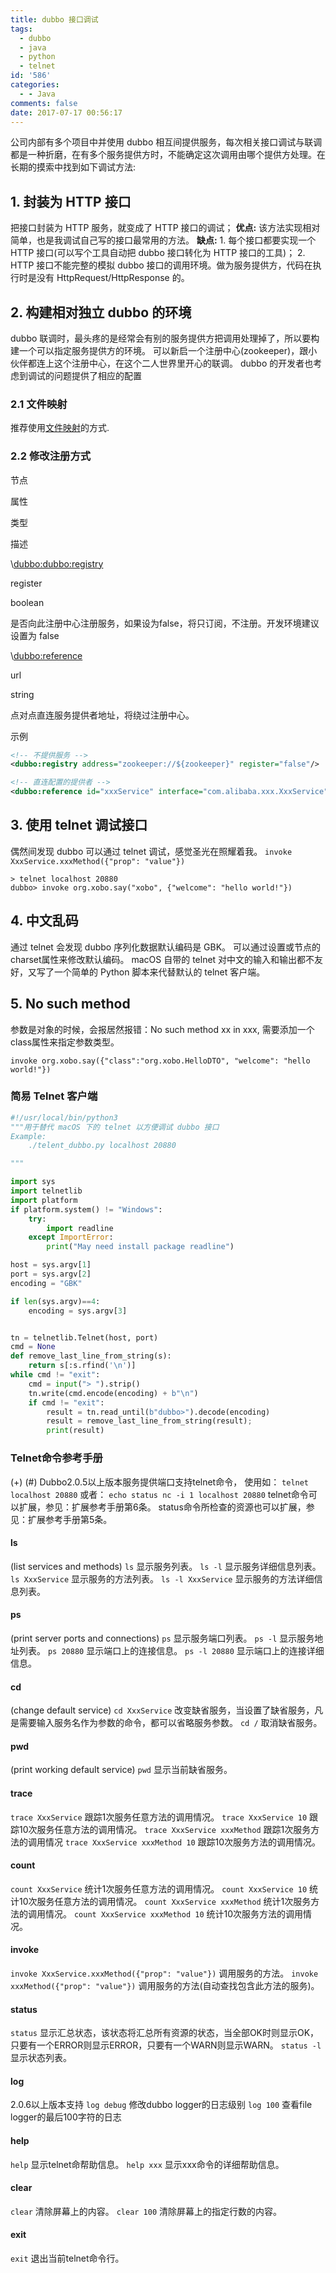 ```yaml
---
title: dubbo 接口调试
tags:
  - dubbo
  - java
  - python
  - telnet
id: '586'
categories:
  - - Java
comments: false
date: 2017-07-17 00:56:17
---
```


公司内部有多个项目中并使用 dubbo 相互间提供服务，每次相关接口调试与联调都是一种折磨，在有多个服务提供方时，不能确定这次调用由哪个提供方处理。在长期的摸索中找到如下调试方法:

## 1\. 封装为 HTTP 接口

把接口封装为 HTTP 服务，就变成了 HTTP 接口的调试； **优点:** 该方法实现相对简单，也是我调试自己写的接口最常用的方法。 **缺点:** 1. 每个接口都要实现一个 HTTP 接口(可以写个工具自动把 dubbo 接口转化为 HTTP 接口的工具)； 2. HTTP 接口不能完整的模拟 dubbo 接口的调用环境。做为服务提供方，代码在执行时是没有 HttpRequest/HttpResponse 的。

## 2\. 构建相对独立 dubbo 的环境

dubbo 联调时，最头疼的是经常会有别的服务提供方把调用处理掉了，所以要构建一个可以指定服务提供方的环境。 可以新启一个注册中心(zookeeper)，跟小伙伴都连上这个注册中心，在这个二人世界里开心的联调。 dubbo 的开发者也考虑到调试的问题提供了相应的配置

### 2.1 文件映射

推荐使用[文件映射](https://xobo.org/dubbo-debug-direct-provider/#i)的方式.

### 2.2 修改注册方式

节点

属性

类型

描述

\\<dubbo:dubbo:registry>

register

boolean

是否向此注册中心注册服务，如果设为false，将只订阅，不注册。开发环境建议设置为 false

\\<dubbo:reference>

url

string

点对点直连服务提供者地址，将绕过注册中心。

示例

```XML
<!-- 不提供服务 -->
<dubbo:registry address="zookeeper://${zookeeper}" register="false"/>

<!-- 直连配置的提供者 --> 
<dubbo:reference id="xxxService" interface="com.alibaba.xxx.XxxService" url="dubbo://localhost:20890" />
```

## 3\. 使用 telnet 调试接口

偶然间发现 dubbo 可以通过 telnet 调试，感觉圣光在照耀着我。 `invoke XxxService.xxxMethod({"prop": "value"})`

```Shell
> telnet localhost 20880
dubbo> invoke org.xobo.say("xobo", {"welcome": "hello world!"})
```

## 4\. 中文乱码

通过 telnet 会发现 dubbo 序列化数据默认编码是 GBK。 可以通过设置或节点的charset属性来修改默认编码。 macOS 自带的 telnet 对中文的输入和输出都不友好，又写了一个简单的 Python 脚本来代替默认的 telnet 客户端。

## 5\. No such method

参数是对象的时候，会报居然报错：No such method xx in xxx, 需要添加一个class属性来指定参数类型。

```Shell
invoke org.xobo.say({"class":"org.xobo.HelloDTO", "welcome": "hello world!"})
```

### 简易 Telnet 客户端

```Python
#!/usr/local/bin/python3
"""用于替代 macOS 下的 telnet 以方便调试 dubbo 接口
Example:
    ./telent_dubbo.py localhost 20880

"""

import sys
import telnetlib
import platform
if platform.system() != "Windows":
    try:
        import readline
    except ImportError:
        print("May need install package readline")

host = sys.argv[1]
port = sys.argv[2]
encoding = "GBK"

if len(sys.argv)==4:
    encoding = sys.argv[3]


tn = telnetlib.Telnet(host, port)
cmd = None
def remove_last_line_from_string(s):
    return s[:s.rfind('\n')]
while cmd != "exit":
    cmd = input("> ").strip()
    tn.write(cmd.encode(encoding) + b"\n")
    if cmd != "exit":
        result = tn.read_until(b"dubbo>").decode(encoding)
        result = remove_last_line_from_string(result);
        print(result)
```

### Telnet命令参考手册

(+) (#) Dubbo2.0.5以上版本服务提供端口支持telnet命令， 使用如： `telnet localhost 20880` 或者： `echo status nc -i 1 localhost 20880` telnet命令可以扩展，参见：扩展参考手册第6条。 status命令所检查的资源也可以扩展，参见：扩展参考手册第5条。

#### ls

(list services and methods) `ls` 显示服务列表。 `ls -l` 显示服务详细信息列表。 `ls XxxService` 显示服务的方法列表。 `ls -l XxxService` 显示服务的方法详细信息列表。

#### ps

(print server ports and connections) `ps` 显示服务端口列表。 `ps -l` 显示服务地址列表。 `ps 20880` 显示端口上的连接信息。 `ps -l 20880` 显示端口上的连接详细信息。

#### cd

(change default service) `cd XxxService` 改变缺省服务，当设置了缺省服务，凡是需要输入服务名作为参数的命令，都可以省略服务参数。 `cd /` 取消缺省服务。

#### pwd

(print working default service) `pwd` 显示当前缺省服务。

#### trace

`trace XxxService` 跟踪1次服务任意方法的调用情况。 `trace XxxService 10` 跟踪10次服务任意方法的调用情况。 `trace XxxService xxxMethod` 跟踪1次服务方法的调用情况 `trace XxxService xxxMethod 10` 跟踪10次服务方法的调用情况。

#### count

`count XxxService` 统计1次服务任意方法的调用情况。 `count XxxService 10` 统计10次服务任意方法的调用情况。 `count XxxService xxxMethod` 统计1次服务方法的调用情况。 `count XxxService xxxMethod 10` 统计10次服务方法的调用情况。

#### invoke

`invoke XxxService.xxxMethod({"prop": "value"})` 调用服务的方法。 `invoke xxxMethod({"prop": "value"})` 调用服务的方法(自动查找包含此方法的服务)。

#### status

`status` 显示汇总状态，该状态将汇总所有资源的状态，当全部OK时则显示OK，只要有一个ERROR则显示ERROR，只要有一个WARN则显示WARN。 `status -l` 显示状态列表。

#### log

2.0.6以上版本支持 `log debug` 修改dubbo logger的日志级别 `log 100` 查看file logger的最后100字符的日志

#### help

`help` 显示telnet命帮助信息。 `help xxx` 显示xxx命令的详细帮助信息。

#### clear

`clear` 清除屏幕上的内容。 `clear 100` 清除屏幕上的指定行数的内容。

#### exit

`exit` 退出当前telnet命令行。